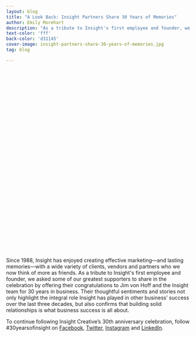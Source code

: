 ```yaml
---
layout: blog
title: "A Look Back: Insight Partners Share 30 Years of Memories"
author: Emily Morehart
description: "As a tribute to Insight's first employee and founder, we asked some of our greatest supporters to share in the celebration by offering their congratulations to Jim von Hoff and the Insight team for 30 years in business."
text-color: 'fff'
back-color: 'd31145'
cover-image: insight-partners-share-30-years-of-memories.jpg
tag: blog

---
```


<span class="wistia_embed wistia_async_62e6a1hewd popover=true popoverAnimateThumbnail=true" style="display:inline-block;height:500px;width:100%">&nbsp;</span>

Since 1988, Insight has enjoyed creating effective marketing—and lasting memories—with a wide variety of clients, vendors and partners who we now think of more as friends. As a tribute to Insight's first employee and founder, we asked some of our greatest supporters to share in the celebration by offering their congratulations to Jim von Hoff and the Insight team for 30 years in business. Their thoughtful sentiments and stories not only highlight the integral role Insight has played in other business’ success over the last three decades, but also confirms that building solid relationships is what business success is all about.

To continue following Insight Creative’s 30th anniversary celebration, follow #30yearsofinsight on <a rel="noopener" target="_blank" href="https://www.facebook.com/insightcreativeinc">Facebook</a>, <a rel="noopener" target="_blank" href="https://twitter.com/insightwi">Twitter</a>, <a rel="noopener" target="_blank" href="https://www.instagram.com/insightwi/">Instagram</a> and <a rel="noopener" target="_blank" href="https://www.linkedin.com/company/insight-creative-inc.">LinkedIn</a>.
